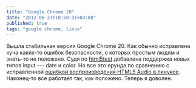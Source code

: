 ```yaml
---
title: "Google Chrome 20"
date: "2012-06-27T10:50:31+03:00"
published: true
tags: "google chrome, linux"
---
```


Вышла стабильная версия Google Chrome 20.  Как обычно исправлена куча каких-то ошибок безопасности, о которых простым людям и знать-то не положено. Судя по [html5test](http://html5test.com/) добавлена поддержка новых типов input --- date и color. Но все это ерунда по сравнению с исправленной [ошибкой воспроизведения HTML5 Audio в линуксе](http://code.google.com/p/chromium/issues/detail?id=108396). Наконец-то все работает так, как положено. Теперь я доволен.